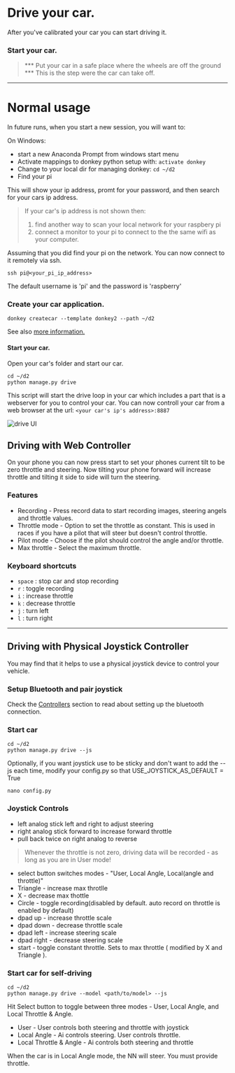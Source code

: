 # Drive your car.

After you've calibrated your car you can start driving it. 

### Start your car.
 
> *** Put your car in a safe place where the wheels are off the ground *** This
is the step were the car can take off. 

---
# Normal usage
In future runs, when you start a new session, you will want to:

On Windows:

* start a new Anaconda Prompt from windows start menu
* Activate mappings to donkey python setup with: ```activate donkey```
* Change to your local dir for managing donkey: ```cd ~/d2```
* Find your pi



This will show your ip address, promt for your password, and then search 
for your cars ip address. 

> If your car's ip address is not shown then:
>
> 1. find another way to scan your local network for your raspbery pi 
> 2. connect a monitor to your pi to connect to the the same wifi as your computer. 


Assuming that you did find your pi on the network. You can now connect to it
remotely via ssh. 

```
ssh pi@<your_pi_ip_address>
```

The default username is 'pi' and the password is 'raspberry'


### Create your car application.

```
donkey createcar --template donkey2 --path ~/d2
```

See also [more information.](/utility/donkey/#create-car)

#### Start your car.
Open your car's folder and start our car. 
```
cd ~/d2
python manage.py drive
```

This script will start the drive loop in your car which includes a part that 
is a webserver for you to control your car. You can now controll your car
from a web browser at the url: `<your car's ip's address>:8887`

![drive UI](../assets/drive_UI.png)

## Driving with Web Controller
On your phone you can now press start to set your phones current tilt to be
zero throttle and steering. Now tilting your phone forward will increase throttle
and tilting it side to side will turn the steering. 


### Features
* Recording - Press record data to start recording images, steering angels and throttle values. 
* Throttle mode - Option to set the throttle as constant. This is used in 
races if you have a pilot that will steer but doesn't control throttle. 
* Pilot mode - Choose if the pilot should control the angle and/or throttle.
* Max throttle - Select the maximum throttle.

### Keyboard shortcuts
* `space` : stop car and stop recording
* `r` : toggle recording
* `i` : increase throttle
* `k` : decrease throttle
* `j` : turn left 
* `l` : turn right 

----

## Driving with Physical Joystick Controller

You may find that it helps to use a physical joystick device to control your vehicle.

### Setup Bluetooth and pair joystick
Check the [Controllers](/parts/controllers/#physical-joystick-controller) section to read about setting up the bluetooth connection.

### Start car
```
cd ~/d2
python manage.py drive --js
```

Optionally, if you want joystick use to be sticky and don't want to add the --js each time, modify your config.py so that USE_JOYSTICK_AS_DEFAULT = True
```
nano config.py
```


### Joystick Controls

* left analog stick left and right to adjust steering
* right analog stick forward to increase forward throttle
* pull back twice on right analog to reverse

> Whenever the throttle is not zero, driving data will be recorded - as long as you are in User mode!

* select button switches modes - "User, Local Angle, Local(angle and throttle)"
* Triangle - increase max throtlle
* X  - decrease max thottle
* Circle - toggle recording(disabled by default. auto record on throttle is enabled by default)
* dpad up - increase throttle scale
* dpad down - decrease throttle scale
* dpad left - increase steering scale
* dpad right - decrease steering scale
* start - toggle constant throttle. Sets to max throttle ( modified by X and Triangle ).


### Start car for self-driving
```
cd ~/d2
python manage.py drive --model <path/to/model> --js
```

Hit Select button to toggle between three modes - User, Local Angle, and Local Throttle & Angle.

* User - User controls both steering and throttle with joystick
* Local Angle - Ai controls steering. User controls throttle.
* Local Throttle & Angle - Ai controls both steering and throttle

When the car is in Local Angle mode, the NN will steer. You must provide throttle.



